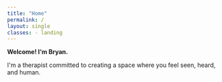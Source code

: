 ```yaml
---
title: "Home"
permalink: /
layout: single
classes: - landing
---
```


**Welcome! I'm Bryan.**

I'm a therapist committed to creating a space where you feel seen, heard, and human.
